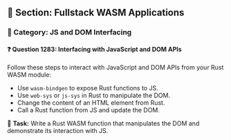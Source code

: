 ## 📘 Section: Fullstack WASM Applications
### 🔹 Category: JS and DOM Interfacing
#### ❓ Question 1283: Interfacing with JavaScript and DOM APIs

Follow these steps to interact with JavaScript and DOM APIs from your Rust WASM module:

- Use `wasm-bindgen` to expose Rust functions to JS.
- Use `web-sys` or `js-sys` in Rust to manipulate the DOM.
- Change the content of an HTML element from Rust.
- Call a Rust function from JS and update the DOM.

🔧 **Task:** Write a Rust WASM function that manipulates the DOM and demonstrate its interaction with JS.

